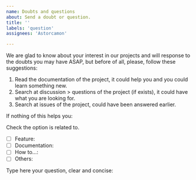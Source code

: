 ```yaml
---
name: Doubts and questions
about: Send a doubt or question.
title: ''
labels: 'question'
assignees: 'Astorcamon'

---
```


We are glad to know about your interest in our projects and will response to the doubts you may have ASAP, but before of all, please, follow these suggestions:
1. Read the documentation of the project, it could help you and you could learn something new.
2. Search at discussion > questions of the project (if exists), it could have what you are looking for.
3. Search at issues of the project, could have been answered earlier.

If nothing of this helps you:

Check the option is related to.
- [ ] Feature:
- [ ] Documentation:
- [ ] How to...:
- [ ] Others:

Type here your question, clear and concise:
